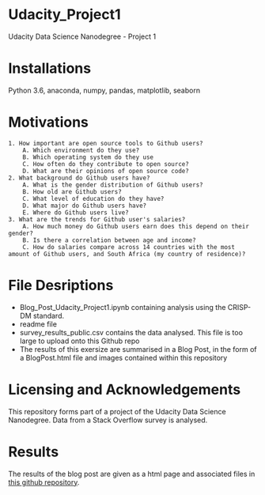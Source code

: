 # Udacity_Project1
Udacity Data Science Nanodegree - Project 1

# Installations
Python 3.6, anaconda, numpy, pandas, matplotlib, seaborn

# Motivations

    1. How important are open source tools to Github users?
        A. Which environment do they use?
        B. Which operating system do they use
        C. How often do they contribute to open source?
        D. What are their opinions of open source code?
    2. What background do Github users have?
        A. What is the gender distribution of Github users?
        B. How old are Github users?
        C. What level of education do they have?
        D. What major do Github users have?
        E. Where do Github users live?
    3. What are the trends for Github user's salaries?
        A. How much money do Github users earn does this depend on their gender?
        B. Is there a correlation between age and income?
        C. How do salaries compare across 14 countries with the most amount of Github users, and South Africa (my country of residence)?

# File Desriptions

- Blog_Post_Udacity_Project1.ipynb containing analysis using the CRISP-DM standard.
- readme file
- survey_results_public.csv contains the data analysed. This file is too large to upload onto this Github repo
- The results of this exersize are summarised in a Blog Post, in the form of a BlogPost.html file and images contained within this repository

# Licensing and Acknowledgements
This repository forms part of a project of the Udacity Data Science Nanodegree. Data from a Stack Overflow survey is analysed.

# Results 
The results of the blog post are given as a html page and associated files in [this github repository](https://github.com/MarshEnterprises/Udacity_Project1). 

